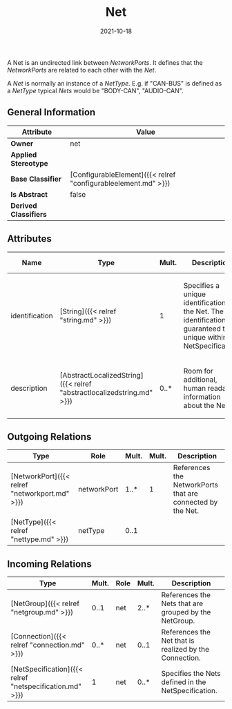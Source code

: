 ﻿---
title: Net
toc: false
type: specs
date: "2021-10-18"
draft: false
specification: VEC
version: 1.2.1
documentType: "Recommendation"
elementType: Class
classes:
  - Net
menu_name: vec-1.2.1
---
<p> A Net is an undirected link between <i>NetworkPorts</i>.&#160;It defines that the <i>NetworkPorts</i> are related to each other with the <i>Net</i>.      </p>      <p> A <i>Net</i> is normally an instance of a <i>NetType.</i>&#160;E.g. if &quot;CAN-BUS&quot; is defined as a <i>NetType</i> typical <i>Nets</i> would be &quot;BODY-CAN&quot;, &quot;AUDIO-CAN&quot;.      </p>

## General Information

| Attribute               | Value |
|-------------------------|-------|
| **Owner**               | net |
| **Applied Stereotype**  |   |
| **Base Classifier**     | [ConfigurableElement]({{< relref "configurableelement.md" >}})<br/>  |
| **Is Abstract**         | false |
| **Derived Classifiers** |   |

## Attributes
|  Name  |  Type  |  Mult.  |  Description  |  Owning Classifier  |
|--------|--------|---------|---------------|--------------|
|identification | [String]({{< relref "string.md" >}}) | 1 | <p> Specifies a unique identification of the Net. The identification is guaranteed to be unique within the NetSpecification.      </p> | [Net]({{< relref "net.md" >}}) |
|description | [AbstractLocalizedString]({{< relref "abstractlocalizedstring.md" >}}) | 0..* | <p>Room for additional, human readable information about the Net. </p> | [Net]({{< relref "net.md" >}}) |

## Outgoing Relations
|    Type  |   Role   |   Mult.   |   Mult.   |   Description   |
|----------|----------|-----------|-----------|-----------------|
| [NetworkPort]({{< relref "networkport.md" >}}) | networkPort | 1..* | 1 | References the NetworkPorts that are connected by the Net. |
| [NetType]({{< relref "nettype.md" >}}) | netType | 0..1 |  |  |
##  Incoming Relations
|    Type  |   Mult.  |   Role    |   Mult.   |   Description  |
|----------|----------|-----------|-----------|----------------|
| [NetGroup]({{< relref "netgroup.md" >}}) | 0..1 | net | 2..* | References the Nets that are grouped by the NetGroup. |
| [Connection]({{< relref "connection.md" >}}) | 0..* | net | 0..1 | References the Net that is realized by the Connection. |
| [NetSpecification]({{< relref "netspecification.md" >}}) | 1 | net | 0..* | Specifies the Nets defined in the NetSpecification. |
